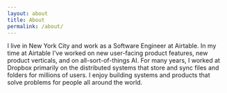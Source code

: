 ```yaml
---
layout: about
title: About
permalink: /about/
---
```


I live in New York City and work as a Software Engineer at Airtable.
In my time at Airtable I've worked on new user-facing product features, new product verticals, and on all-sort-of-things AI.
For many years, I worked at Dropbox primarily on the distributed systems that store and sync files and folders for millions of users.
I enjoy building systems and products that solve problems for people all around the world.
